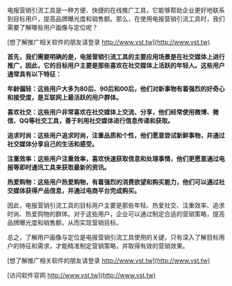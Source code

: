 电报营销引流工具是一种方便、快捷的在线推广工具，它能够帮助企业更好地联系到目标用户，提高品牌曝光度和销售额。那么，在使用电报营销引流工具时，我们需要了解哪些用户画像与定位呢？

[想了解推广相关软件的朋友请登录 http://www.vst.tw](http://www.vst.tw)

**首先，我们需要明确的是，电报营销引流工具的主要应用场景是在社交媒体上进行推广，因此，它的目标用户主要是那些喜欢在社交媒体上活跃的年轻人。这些用户通常具有以下特征：**

**年龄偏轻：这些用户大多为80后、90后和00后，他们对新事物有着强烈的好奇心和接受度，是互联网上最活跃的用户群体。**

**喜欢社交：这些用户非常喜欢在社交媒体上交流、分享，他们经常使用微博、微信、QQ等社交工具，善于利用社交媒体进行信息传递和获取。**

**追求时尚：这些用户追求时尚，注重品质和个性，他们愿意尝试新鲜事物，并通过社交媒体分享自己的生活和感受。**

**注重效率：这些用户注重效率，喜欢快速获取信息和处理事情，他们更愿意通过电报等即时通讯工具来获取最新的资讯。**

**热爱购物：这些用户热爱购物，有着强烈的消费欲望和购买能力，他们可以通过社交媒体获得产品信息，并通过电商平台完成购买。**

因此，电报营销引流工具的目标用户主要是那些年轻、热爱社交、注重效率、追求时尚、热爱购物的群体。对于这些用户，企业可以通过制定合适的营销策略，提高品牌曝光度和销售额，从而实现营销目标。

总之，了解用户画像与定位是电报营销引流工具使用的关键，只有深入了解目标用户的特征和需求，才能精准制定营销策略，并取得有效的营销效果。

[想了解推广相关软件的朋友请登录 http://www.vst.tw](http://www.vst.tw)


[访问软件官网 http://www.vst.tw](http://www.vst.tw)
